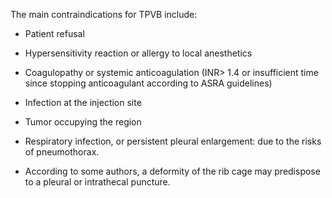 The main contraindications for TPVB include:

- Patient refusal

- Hypersensitivity reaction or allergy to local anesthetics

- Coagulopathy or systemic anticoagulation (INR> 1.4 or insufficient time since stopping anticoagulant according to ASRA guidelines)

- Infection at the injection site

- Tumor occupying the region

- Respiratory infection, or persistent pleural enlargement: due to the risks of pneumothorax.

- According to some authors, a deformity of the rib cage may predispose to a pleural or intrathecal puncture.